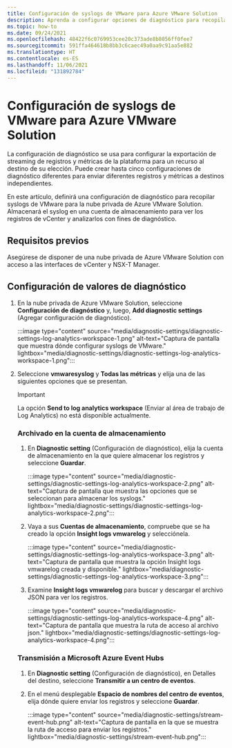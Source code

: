 ```yaml
---
title: Configuración de syslogs de VMware para Azure VMware Solution
description: Aprenda a configurar opciones de diagnóstico para recopilar syslogs de VMware para la nube privada de Azure VMware Solution.
ms.topic: how-to
ms.date: 09/24/2021
ms.openlocfilehash: 48422f6c0769953cee20c373ade8b8056ff0fee7
ms.sourcegitcommit: 591ffa464618b8bb3c6caec49a0aa9c91aa5e882
ms.translationtype: HT
ms.contentlocale: es-ES
ms.lasthandoff: 11/06/2021
ms.locfileid: "131892784"
---
```

# <a name="configure-vmware-syslogs-for-azure-vmware-solution"></a>Configuración de syslogs de VMware para Azure VMware Solution

La configuración de diagnóstico se usa para configurar la exportación de streaming de registros y métricas de la plataforma para un recurso al destino de su elección. Puede crear hasta cinco configuraciones de diagnóstico diferentes para enviar diferentes registros y métricas a destinos independientes. 

En este artículo, definirá una configuración de diagnóstico para recopilar syslogs de VMware para la nube privada de Azure VMware Solution. Almacenará el syslog en una cuenta de almacenamiento para ver los registros de vCenter y analizarlos con fines de diagnóstico. 

## <a name="prerequisites"></a>Requisitos previos

Asegúrese de disponer de una nube privada de Azure VMware Solution con acceso a las interfaces de vCenter y NSX-T Manager. 

## <a name="configure-diagnostic-settings"></a>Configuración de valores de diagnóstico

1. En la nube privada de Azure VMware Solution, seleccione **Configuración de diagnóstico** y, luego, **Add diagnostic settings** (Agregar configuración de diagnóstico).
 
   :::image type="content" source="media/diagnostic-settings/diagnostic-settings-log-analytics-workspace-1.png" alt-text="Captura de pantalla que muestra dónde configurar syslogs de VMware." lightbox="media/diagnostic-settings/diagnostic-settings-log-analytics-workspace-1.png":::


1. Seleccione **vmwaresyslog** y **Todas las métricas** y elija una de las siguientes opciones que se presentan.

   >[!IMPORTANT]
   >La opción **Send to log analytics workspace** (Enviar al área de trabajo de Log Analytics) no está disponible actualmente.
 
   ### <a name="archive-to-storage-account"></a>Archivado en la cuenta de almacenamiento

    1. En **Diagnostic setting** (Configuración de diagnóstico), elija la cuenta de almacenamiento en la que quiere almacenar los registros y seleccione **Guardar**.

       :::image type="content" source="media/diagnostic-settings/diagnostic-settings-log-analytics-workspace-2.png" alt-text="Captura de pantalla que muestra las opciones que se seleccionan para almacenar los syslogs." lightbox="media/diagnostic-settings/diagnostic-settings-log-analytics-workspace-2.png":::

    1. Vaya a sus **Cuentas de almacenamiento**, compruebe que se ha creado la opción **Insight logs vmwarelog** y selecciónela. 
 
       :::image type="content" source="media/diagnostic-settings/diagnostic-settings-log-analytics-workspace-3.png" alt-text="Captura de pantalla que muestra la opción Insight logs vmwarelog creada y disponible." lightbox="media/diagnostic-settings/diagnostic-settings-log-analytics-workspace-3.png":::


    1. Examine **Insight logs vmwarelog** para buscar y descargar el archivo JSON para ver los registros.

       :::image type="content" source="media/diagnostic-settings/diagnostic-settings-log-analytics-workspace-4.png" alt-text="Captura de pantalla que muestra la ruta de acceso al archivo json." lightbox="media/diagnostic-settings/diagnostic-settings-log-analytics-workspace-4.png"::: 

   ### <a name="stream-to-microsoft-azure-event-hubs"></a>Transmisión a Microsoft Azure Event Hubs

    1. En **Diagnostic setting** (Configuración de diagnóstico), en Detalles del destino, seleccione **Transmitir a un centro de eventos**. 
    1. En el menú desplegable **Espacio de nombres del centro de eventos**, elija dónde quiere enviar los registros y seleccione **Guardar**.
    
       :::image type="content" source="media/diagnostic-settings/stream-event-hub.png" alt-text="Captura de pantalla en la que se muestra la ruta de acceso para enviar los registros." lightbox="media/diagnostic-settings/stream-event-hub.png"::: 




